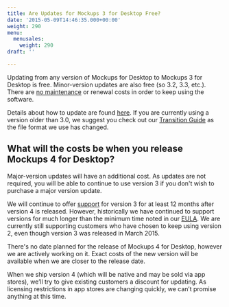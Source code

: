 ```yaml
---
title: Are Updates for Mockups 3 for Desktop Free?
date: '2015-05-09T14:46:35.000+00:00'
weight: 290
menu:
  menusales:
    weight: 290
draft: ''

---
```


Updating from any version of Mockups for Desktop to Mockups 3 for Desktop is free.  Minor-version updates are also free (so 3.2, 3.3, etc.). There are [no maintenance](/sales/maintenance/#when-does-my-maintenance-start-and-end) or renewal costs in order to keep using the software.

Details about how to update are found [here](/installation/update/). If you are currently using a version older than 3.0, we suggest you check out our [Transition Guide](https://docs.balsamiq.com/desktop/transition/) as the file format we use has changed.

## What will the costs be when you release Mockups 4 for Desktop?

Major-version updates will have an additional cost. As updates are not required, you will be able to continue to use version 3 if you don't wish to purchase a major version update.

We will continue to offer [support](/sales/support/) for version 3 for at least 12 months after version 4 is released. However, historically we have continued to support versions for much longer than the minimum time noted in our [EULA](https://balsamiq.com/eulas/). We are currently still supporting customers who have chosen to keep using version 2, even though version 3 was released in March 2015.

There's no date planned for the release of Mockups 4 for Desktop, however we are actively working on it. Exact costs of the new version will be available when we are closer to the release date.

When we ship version 4 (which will be native and may be sold via app stores), we’ll try to give existing customers a discount for updating. As licensing restrictions in app stores are changing quickly, we can’t promise anything at this time.
